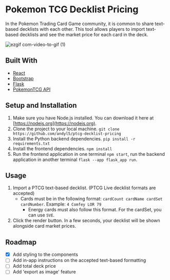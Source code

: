 # Pokemon TCG Decklist Pricing
In the Pokemon Trading Card Game community, it is common to share text-based decklists with each other. This tool allows players to import text-based decklists and see the market price for each card in the deck.

![ezgif com-video-to-gif (1)](https://github.com/andyl5/ptcg-decklist-pricing/assets/81489476/db7f57b6-383f-409f-b18a-0cba620873a3)

## Built With
* [React](https://react.dev/)
* [Bootstrap](https://getbootstrap.com/)
* [Flask](https://flask.palletsprojects.com/en/3.0.x/)
* [PokemonTCG API](https://docs.pokemontcg.io/)

## Setup and Installation
1. Make sure you have Node.js installed. You can download it here at [https://nodejs.org](https://nodejs.org).
2. Clone the project to your local machine. `git clone https://github.com/andyl5/ptcg-decklist-pricing`
3. Install the Python backend dependencies. `pip install -r requirements.txt`
4. Install the frontend dependencies. `npm install`
5. Run the frontend application in one terminal `npm start`, run the backend application in another terminal `flask --app flask_app run`.

## Usage
1. Import a PTCG text-based decklist. (PTCG Live decklist formats are accepted)
    * Cards must be in the following format: `cardCount cardName cardSet cardNumber`. Example: `4 Comfey LOR 79`
      * Energy cards must also follow this format. For the cardSet, you can use `SVE`.
2. Click the render button. In a few seconds, your decklist will be shown alongside card market prices.

## Roadmap
- [X] Add styling to the components
- [ ] Add in-app instructions on the accepted text-based formatting
- [ ] Add total deck price
- [ ] Add 'export as image' feature
